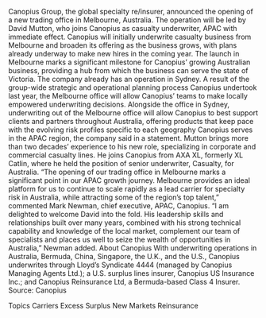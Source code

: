 Canopius Group, the global specialty re/insurer, announced the opening of a new trading office in Melbourne, Australia. The operation will be led by David Mutton, who joins Canopius as casualty underwriter, APAC with immediate effect.
Canopius will initially underwrite casualty business from Melbourne and broaden its offering as the business grows, with plans already underway to make new hires in the coming year.
The launch in Melbourne marks a significant milestone for Canopius’ growing Australian business, providing a hub from which the business can serve the state of Victoria. The company already has an operation in Sydney.
A result of the group-wide strategic and operational planning process Canopius undertook last year, the Melbourne office will allow Canopius’ teams to make locally empowered underwriting decisions. Alongside the office in Sydney, underwriting out of the Melbourne office will allow Canopius to best support clients and partners throughout Australia, offering products that keep pace with the evolving risk profiles specific to each geography Canopius serves in the APAC region, the company said in a statement.
Mutton brings more than two decades’ experience to his new role, specializing in corporate and commercial casualty lines. He joins Canopius from AXA XL, formerly XL Catlin, where he held the position of senior underwriter, Casualty, for Australia.
“The opening of our trading office in Melbourne marks a significant point in our APAC growth journey. Melbourne provides an ideal platform for us to continue to scale rapidly as a lead carrier for specialty risk in Australia, while attracting some of the region’s top talent,” commented Mark Newman, chief executive, APAC, Canopius.
“I am delighted to welcome David into the fold. His leadership skills and relationships built over many years, combined with his strong technical capability and knowledge of the local market, complement our team of specialists and places us well to seize the wealth of opportunities in Australia,” Newman added.
About Canopius
With underwriting operations in Australia, Bermuda, China, Singapore, the U.K., and the U.S., Canopius underwrites through Lloyd’s Syndicate 4444 (managed by Canopius Managing Agents Ltd.); a U.S. surplus lines insurer, Canopius US Insurance Inc.; and Canopius Reinsurance Ltd, a Bermuda-based Class 4 Insurer.
Source: Canopius

Topics
Carriers
Excess Surplus
New Markets
Reinsurance
